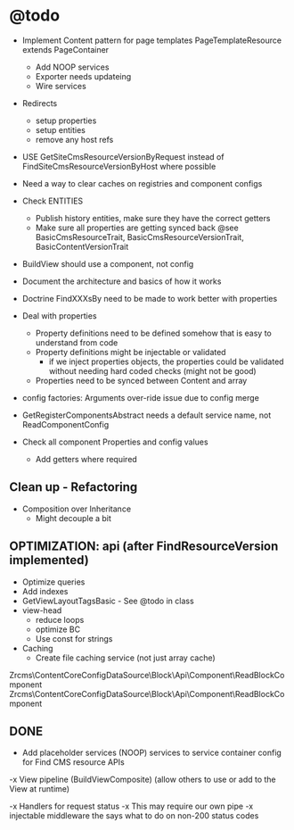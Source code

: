 @todo
=====

- Implement Content pattern for page templates PageTemplateResource extends PageContainer
    - Add NOOP services
    - Exporter needs updateing
    - Wire services
    
- Redirects
    - setup properties
    - setup entities
    - remove any host refs

- USE GetSiteCmsResourceVersionByRequest instead of FindSiteCmsResourceVersionByHost where possible

- Need a way to clear caches on registries and component configs

- Check ENTITIES 
    - Publish history entities, make sure they have the correct getters
    - Make sure all properties are getting synced back @see BasicCmsResourceTrait, BasicCmsResourceVersionTrait, BasicContentVersionTrait
    
- BuildView should use a component, not config
    
- Document the architecture and basics of how it works

- Doctrine FindXXXsBy need to be made to work better with properties
    
- Deal with properties
    - Property definitions need to be defined somehow that is easy to understand from code
    - Property definitions might be injectable or validated
        - if we inject properties objects, the properties could be validated without needing hard coded checks (might not be good)
    - Properties need to be synced between Content and array

- config factories: Arguments over-ride issue due to config merge

- GetRegisterComponentsAbstract needs a default service name, not ReadComponentConfig

- Check all component Properties and config values
    - Add getters where required
    
## Clean up - Refactoring ##

- Composition over Inheritance
    - Might decouple a bit
    
## OPTIMIZATION: api (after FindResourceVersion implemented) ##

- Optimize queries
- Add indexes
- GetViewLayoutTagsBasic - See @todo in class
- view-head
    - reduce loops
    - optimize BC
    - Use const for strings
- Caching
    - Create file caching service (not just array cache)


Zrcms\ContentCoreConfigDataSource\Block\Api\Component\ReadBlockComponent Zrcms\ContentCoreConfigDataSource\Block\Api\Component\ReadBlockComponent

## DONE ##

- Add placeholder services (NOOP) services to service container config for Find CMS resource APIs
    
-x View pipeline (BuildViewComposite) (allow others to use or add to the View at runtime)

-x Handlers for request status
    -x This may require our own pipe
    -x injectable middleware the says what to do on non-200 status codes

